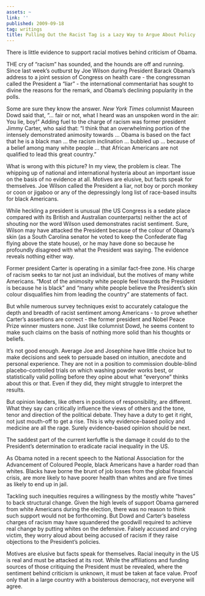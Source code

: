 ```yaml
---
assets: ~
link: ''
published: 2009-09-18
tag: writings
title: Pulling Out the Racist Tag is a Lazy Way to Argue About Policy
---
```

There is little evidence to support racial motives behind criticism of
Obama.

THE cry of “racism” has sounded, and the hounds are off and running.
Since last week’s outburst by Joe Wilson during President Barack Obama’s
address to a joint session of Congress on health care - the congressman
called the President a “liar” - the international commentariat has
sought to divine the reasons for the remark, and Obama’s declining
popularity in the polls.

Some are sure they know the answer. *New York Times* columnist Maureen
Dowd said that, “… fair or not, what I heard was an unspoken word in the
air: You lie, boy!” Adding fuel to the charge of racism was former
president Jimmy Carter, who said that: “I think that an overwhelming
portion of the intensely demonstrated animosity towards … Obama is based
on the fact that he is a black man … the racism inclination … bubbled up
… because of a belief among many white people … that African Americans
are not qualified to lead this great country.”

What is wrong with this picture? In my view, the problem is clear. The
whipping up of national and international hysteria about an important
issue on the basis of no evidence at all. Motives are elusive, but facts
speak for themselves. Joe Wilson called the President a liar, not boy or
porch monkey or coon or jigaboo or any of the depressingly long list of
race-based insults for black Americans.

While heckling a president is unusual (the US Congress is a sedate place
compared with its British and Australian counterparts) neither the act
of shouting nor the word Wilson used demonstrates racist sentiment.
Sure, Wilson may have attacked the President because of the colour of
Obama’s skin (as a South Carolina senator he voted to keep the
Confederate flag flying above the state house), or he may have done so
because he profoundly disagreed with what the President was saying. The
evidence reveals nothing either way.

Former president Carter is operating in a similar fact-free zone. His
charge of racism seeks to tar not just an individual, but the motives of
many white Americans. “Most of the animosity white people feel towards
the President is because he is black” and “many white people believe the
President’s skin colour disqualifies him from leading the country” are
statements of fact.

But while numerous survey techniques exist to accurately catalogue the
depth and breadth of racist sentiment among Americans - to prove whether
Carter’s assertions are correct - the former president and Nobel Peace
Prize winner musters none. Just like columnist Dowd, he seems content to
make such claims on the basis of nothing more solid than his thoughts or
beliefs.

It’s not good enough. Average Joe and Josephine have little choice but
to make decisions and seek to persuade based on intuition, anecdote and
personal experience. They are not in a position to commission
double-blind placebo-controlled trials on which washing powder works
best, or statistically valid polling before they opine about what
“everyone” thinks about this or that. Even if they did, they might
struggle to interpret the results.

But opinion leaders, like others in positions of responsibility, are
different. What they say can critically influence the views of others
and the tone, tenor and direction of the political debate. They have a
duty to get it right, not just mouth-off to get a rise. This is why
evidence-based policy and medicine are all the rage. Surely
evidence-based opinion should be next.

The saddest part of the current kerfuffle is the damage it could do to
the President’s determination to eradicate racial inequality in the US.

As Obama noted in a recent speech to the National Association for the
Advancement of Coloured People, black Americans have a harder road than
whites. Blacks have borne the brunt of job losses from the global
financial crisis, are more likely to have poorer health than whites and
are five times as likely to end up in jail.

Tackling such inequities requires a willingness by the mostly white
“haves” to back structural change. Given the high levels of support
Obama garnered from white Americans during the election, there was no
reason to think such support would not be forthcoming. But Dowd and
Carter’s baseless charges of racism may have squandered the goodwill
required to achieve real change by putting whites on the defensive.
Falsely accused and crying victim, they worry aloud about being accused
of racism if they raise objections to the President’s policies.

Motives are elusive but facts speak for themselves. Racial inequity in
the US is real and must be attacked at its root. While the affiliations
and funding sources of those critiquing the President must be revealed,
where the sentiment behind criticism is unknown, it must be taken at
face value. Proof only that in a large country with a boisterous
democracy, not everyone will agree.